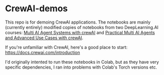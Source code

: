 # CrewAI-demos

This repo is for demoing CrewAI applications. The notebooks are mainly (currently entirely) modified copies of notebooks from two DeepLearning.AI courses: [Multi AI Agent Systems with crewAI](https://learn.deeplearning.ai/courses/multi-ai-agent-systems-with-crewai) and
[Practical Multi AI Agents and Advanced Use Cases with crewAI](https://learn.deeplearning.ai/courses/practical-multi-ai-agents-and-advanced-use-cases-with-crewai).

If you're unfamiliar with CrewAI, here's a good place to start: https://docs.crewai.com/introduction

I'd originally intented to run these notebooks in Colab, but as they have very specific dependencies, I ran into problems with Colab's Torch versions etc.
